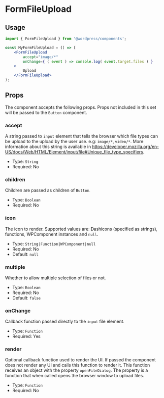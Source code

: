 # FormFileUpload

## Usage

```jsx
import { FormFileUpload } from '@wordpress/components';

const MyFormFileUpload = () => (
	<FormFileUpload
		accept="image/*"
		onChange={ ( event ) => console.log( event.target.files ) }
	>
		Upload
	</FormFileUpload>
);
```

## Props

The component accepts the following props. Props not included in this set will be passed to the `Button` component.

### accept

A string passed to `input` element that tells the browser which file types can be upload to the upload by the user use. e.g: `image/*,video/*`.
More information about this string is available in https://developer.mozilla.org/en-US/docs/Web/HTML/Element/input/file#Unique_file_type_specifiers.

-   Type: `String`
-   Required: No

### children

Children are passed as children of `Button`.

-   Type: `Boolean`
-   Required: No

### icon

The icon to render. Supported values are: Dashicons (specified as strings), functions, WPComponent instances and `null`.

-   Type: `String|Function|WPComponent|null`
-   Required: No
-   Default: `null`

### multiple

Whether to allow multiple selection of files or not.

-   Type: `Boolean`
-   Required: No
-   Default: `false`

### onChange

Callback function passed directly to the `input` file element.

-   Type: `Function`
-   Required: Yes

### render

Optional callback function used to render the UI. If passed the component does not render any UI and calls this function to render it.
This function receives an object with the property `openFileDialog`. The property is a function that when called opens the browser window to upload files.

-   Type: `Function`
-   Required: No
